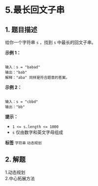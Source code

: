 # 5.最长回文子串

## 1. 题目描述

给你一个字符串 `s` ，找到 `s` 中最长的回文子串。

 

 **示例 1：** 

```

输入：s = "babad"
输出："bab"
解释："aba" 同样是符合题意的答案。

```
 **示例 2：** 

```

输入：s = "cbbd"
输出："bb"

```
 

 **提示：** 
-  `1 <= s.length <= 1000` 
-  `s` 仅由数字和英文字母组成
 
**标签**
`字符串` `动态规划` 


## 2. 解题
1.动态规划  
2.中心拓展方法
